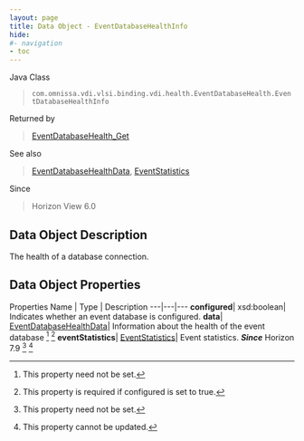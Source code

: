 ```yaml
---
layout: page
title: Data Object - EventDatabaseHealthInfo
hide:
#- navigation
- toc
---
```






Java Class
> `com.omnissa.vdi.vlsi.binding.vdi.health.EventDatabaseHealth.EventDatabaseHealthInfo`

Returned by
> [EventDatabaseHealth_Get](vdi.health.EventDatabaseHealth.md#get)

See also
> [EventDatabaseHealthData](vdi.health.EventDatabaseHealth.EventDatabaseHealthData.md), [EventStatistics](vdi.health.EventDatabaseHealth.EventStatistics.md)

Since
> Horizon View 6.0


## Data Object Description

The health of a database connection.

## Data Object Properties
Properties
Name |  Type |  Description
---|---|---
**configured**|  xsd:boolean|  Indicates whether an event database is configured.
**data**| [EventDatabaseHealthData](vdi.health.EventDatabaseHealth.EventDatabaseHealthData.md)|  Information about the health of the event database [^1] [^192]
**eventStatistics**| [EventStatistics](vdi.health.EventDatabaseHealth.EventStatistics.md)|  Event statistics.  **_Since_** Horizon 7.9 [^1] [^2]


 


[^1]: This property need not be set.
[^2]: This property cannot be updated.
[^192]: This property is required if configured is set to true.